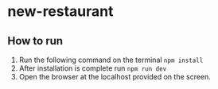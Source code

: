 # new-restaurant

## How to run
1. Run the following command on the terminal ```npm install``` 
2. After installation is complete run ```npm run dev```
3. Open the browser at the localhost provided on the screen.